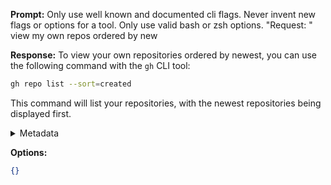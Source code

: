 **Prompt:**
Only use well known and documented cli flags. Never invent new flags or options for a tool. Only use valid bash or zsh options.
"Request: " view my own repos ordered by new


**Response:**
To view your own repositories ordered by newest, you can use the following command with the `gh` CLI tool:

```bash
gh repo list --sort=created
```

This command will list your repositories, with the newest repositories being displayed first.

<details><summary>Metadata</summary>

- Duration: 2855 ms
- Datetime: 2023-08-28T14:24:41.497597
- Model: gpt-3.5-turbo-0613

</details>

**Options:**
```json
{}
```

